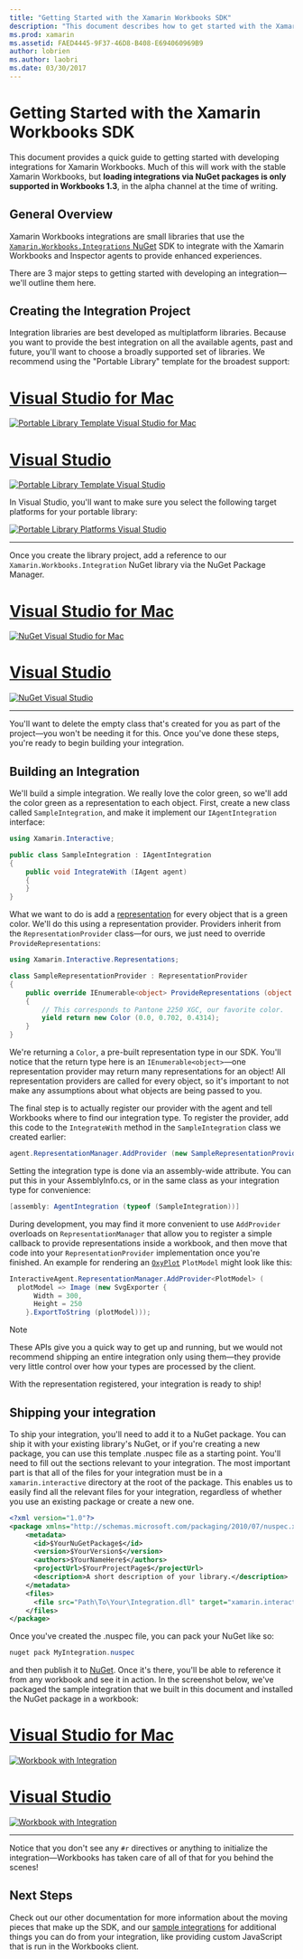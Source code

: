 ```yaml
---
title: "Getting Started with the Xamarin Workbooks SDK"
description: "This document describes how to get started with the Xamarin Workbooks SDK, which can be used to develop integrations for Xamarin Workbooks."
ms.prod: xamarin
ms.assetid: FAED4445-9F37-46D8-B408-E694060969B9
author: lobrien
ms.author: laobri
ms.date: 03/30/2017
---
```


# Getting Started with the Xamarin Workbooks SDK

This document provides a quick guide to getting started with developing
integrations for Xamarin Workbooks. Much of this will work with the stable
Xamarin Workbooks, but **loading integrations via NuGet packages is only
supported in Workbooks 1.3**, in the alpha channel at the time of writing.

## General Overview

Xamarin Workbooks integrations are small libraries that use the
[`Xamarin.Workbooks.Integrations` NuGet][nuget] SDK to integrate with the Xamarin
Workbooks and Inspector agents to provide enhanced experiences.

There are 3 major steps to getting started with developing an
integration—we'll outline them here.

## Creating the Integration Project

Integration libraries are best developed as multiplatform libraries. Because you
want to provide the best integration on all the available agents, past and
future, you'll want to choose a broadly supported set of libraries. We recommend
using the "Portable Library" template for the broadest support:

# [Visual Studio for Mac](#tab/macos)

[![Portable Library Template Visual Studio for Mac](images/xamarin-studio-pcl.png)](images/xamarin-studio-pcl.png#lightbox)

# [Visual Studio](#tab/windows)

[![Portable Library Template Visual Studio](images/visual-studio-pcl.png)](images/visual-studio-pcl.png#lightbox)

In Visual Studio, you'll want to make sure you select the following target
platforms for your portable library:

[![Portable Library Platforms Visual Studio](images/visual-studio-pcl-platforms.png)](images/visual-studio-pcl-platforms.png#lightbox)

-----

Once you create the library project, add a reference to our
`Xamarin.Workbooks.Integration` NuGet library via the NuGet Package Manager.

# [Visual Studio for Mac](#tab/macos)

[![NuGet Visual Studio for Mac](images/xamarin-studio-nuget.png)](images/xamarin-studio-nuget.png#lightbox)

# [Visual Studio](#tab/windows)

[![NuGet Visual Studio](images/visual-studio-nuget.png)](images/visual-studio-nuget.png#lightbox)

-----

You'll want to delete the empty class that's created for you as part of the
project—you won't be needing it for this. Once you've done these steps,
you're ready to begin building your integration.

## Building an Integration

We'll build a simple integration. We really love the color green, so we'll
add the color green as a representation to each object. First, create a new
class called `SampleIntegration`, and make it implement our
`IAgentIntegration` interface:

```csharp
using Xamarin.Interactive;

public class SampleIntegration : IAgentIntegration
{
    public void IntegrateWith (IAgent agent)
    {
    }
}
```

What we want to do is add a [representation](~/tools/workbooks/sdk/representations.md) for every object that is a
green color. We'll do this using a representation provider. Providers inherit
from the `RepresentationProvider` class—for ours, we just need to
override `ProvideRepresentations`:

```csharp
using Xamarin.Interactive.Representations;

class SampleRepresentationProvider : RepresentationProvider
{
    public override IEnumerable<object> ProvideRepresentations (object obj)
    {
        // This corresponds to Pantone 2250 XGC, our favorite color.
        yield return new Color (0.0, 0.702, 0.4314);
    }
}
```

We're returning a `Color`, a pre-built representation type in our SDK.
You'll notice that the return type here is an `IEnumerable<object>`&mdash;one
representation provider may return many representations for an object! All
representation providers are called for every object, so it's important to not
make any assumptions about what objects are being passed to you.

The final step is to actually register our provider with the agent and tell
Workbooks where to find our integration type. To register the provider, add this
code to the `IntegrateWith` method in the `SampleIntegration` class we created
earlier:

```csharp
agent.RepresentationManager.AddProvider (new SampleRepresentationProvider ());
```

Setting the integration type is done via an assembly-wide attribute. You can put
this in your AssemblyInfo.cs, or in the same class as your integration type for
convenience:

```csharp
[assembly: AgentIntegration (typeof (SampleIntegration))]
````

During development, you may find it more convenient to
use `AddProvider` overloads on `RepresentationManager` that allow
you to register a simple callback to provide representations inside a workbook,
and then move that code into your `RepresentationProvider` implementation once
you're finished. An example for rendering an [`OxyPlot`][oxyplot] `PlotModel`
might look like this:

```csharp
InteractiveAgent.RepresentationManager.AddProvider<PlotModel> (
  plotModel => Image (new SvgExporter {
      Width = 300,
      Height = 250
    }.ExportToString (plotModel)));
```

> [!NOTE]
> These APIs give you a quick way to get up and running, but we would not
  recommend shipping an entire integration only using them&mdash;they provide very
  little control over how your types are processed by the client.

With the representation registered, your integration is ready to ship!

## Shipping your integration

To ship your integration, you'll need to add it to a NuGet package.
You can ship it with your existing library's NuGet, or if you're creating a
new package, you can use this template .nuspec file as a starting point.
You'll need to fill out the sections relevant to your integration. The most
important part is that all of the files for your integration must be in a
`xamarin.interactive` directory at the root of the package. This enables us
to easily find all the relevant files for your integration, regardless of
whether you use an existing package or create a new one.

```xml
<?xml version="1.0"?>
<package xmlns="http://schemas.microsoft.com/packaging/2010/07/nuspec.xsd">
    <metadata>
      <id>$YourNuGetPackage$</id>
      <version>$YourVersion$</version>
      <authors>$YourNameHere$</authors>
      <projectUrl>$YourProjectPage$</projectUrl>
      <description>A short description of your library.</description>
    </metadata>
    <files>
      <file src="Path\To\Your\Integration.dll" target="xamarin.interactive" />
    </files>
</package>
```

Once you've created the .nuspec file, you can pack your NuGet like so:

```csharp
nuget pack MyIntegration.nuspec
```

and then publish it to [NuGet][nugetorg]. Once it's there, you'll be able to
reference it from any workbook and see it in action. In the screenshot below,
we've packaged the sample integration that we built in this document and
installed the NuGet package in a workbook:

# [Visual Studio for Mac](#tab/macos)

[![Workbook with Integration](images/mac-workbooks-integrated.png)](images/mac-workbooks-integrated.png#lightbox)

# [Visual Studio](#tab/windows)

[![Workbook with Integration](images/windows-workbooks-integrated.png)](images/windows-workbooks-integrated.png#lightbox)

-----

Notice that you don't see any `#r` directives or anything to initialize the
integration—Workbooks has taken care of all of that for you behind the scenes!

## Next Steps

Check out our other documentation for more information about the
moving pieces that make up the SDK, and our [sample integrations](~/tools/workbooks/samples/index.md) for
additional things you can do from your integration, like providing custom
JavaScript that is run in the Workbooks client.

[nugetorg]: https://nuget.org
[nuget]: https://nuget.org/packages/Xamarin.Workbooks.Integration
[oxyplot]: http://www.oxyplot.org/
